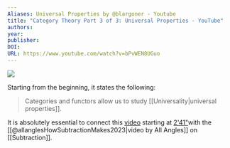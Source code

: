 ```yaml
---
Aliases: Universal Properties by @blargoner - Youtube
title: "Category Theory Part 3 of 3: Universal Properties - YouTube"
authors: 
year: 
publisher: 
DOI: 
URL: https://www.youtube.com/watch?v=bPvWEN8UGuo
---
```


![](https://www.youtube.com/watch?v=bPvWEN8UGuo)


Starting from the beginning, it states the following:

> Categories and functors allow us to study [[Universality|universal properties]].

It is absolutely essential to connect this [video](https://youtu.be/bPvWEN8UGuo?t=161) starting at [2'41"](https://youtu.be/bPvWEN8UGuo?t=161)with the [[@allanglesHowSubtractionMakes2023|video by All Angles]] on [[Subtraction]]. 